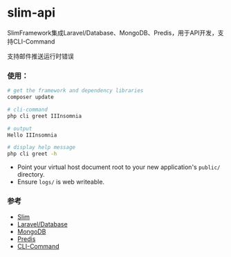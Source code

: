 # slim-api

SlimFramework集成Laravel/Database、MongoDB、Predis，用于API开发，支持CLI-Command

支持邮件推送运行时错误

### 使用：

```sh
# get the framework and dependency libraries
composer update
```

```sh
# cli-command
php cli greet IIInsomnia

# output
Hello IIInsomnia
```

```sh
# display help message
php cli greet -h
```

* Point your virtual host document root to your new application's `public/` directory.
* Ensure `logs/` is web writeable.

### 参考
* [Slim](http://www.slimphp.net/)
* [Laravel/Database](https://laravel.com/docs/5.4/database)
* [MongoDB](https://docs.mongodb.com/php-library/master/tutorial/)
* [Predis](https://packagist.org/packages/predis/predis)
* [CLI-Command](http://symfony.com/doc/current/components/console.html)


